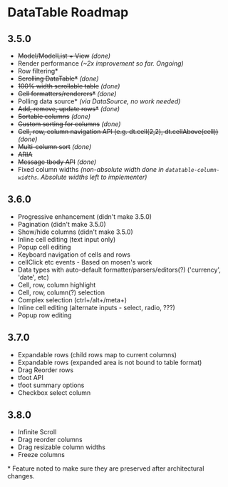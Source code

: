 DataTable Roadmap
=================

3.5.0
-----
* <del>Model/ModelList + View</del> _(done)_
* Render performance _(~2x improvement so far. Ongoing)_
* Row filtering*
* <del>Scrolling DataTable*</del> _(done)_
* <del>100% width scrollable table</del> _(done)_
* <del>Cell formatters/renderers*</del> _(done)_
* Polling data source* _(via DataSource, no work needed)_
* <del>Add, remove, update rows*</del> _(done)_
* <del>Sortable columns</del> _(done)_
* <del>Custom sorting for columns</del> _(done)_
* <del>Cell, row, column navigation API (e.g. dt.cell(2,2), dt.cellAbove(cell))</del> _(done)_
* <del>Multi-column sort</del> _(done)_
* <del>ARIA</del>
* <del>Message tbody API</del> _(done)_
* Fixed column widths _(non-absolute width done in `datatable-column-widths`. Absolute widths left to implementer)_

3.6.0
-----
* Progressive enhancement (didn't make 3.5.0)
* Pagination (didn't make 3.5.0)
* Show/hide columns (didn't make 3.5.0)
* Inline cell editing (text input only)
* Popup cell editing
* Keyboard navigation of cells and rows
* cellClick etc events - Based on mosen's work
* Data types with auto-default formatter/parsers/editors(?) ('currency', 'date', etc)
* Cell, row, column highlight
* Cell, row, column(?) selection
* Complex selection (ctrl+/alt+/meta+)
* Inline cell editing (alternate inputs - select, radio, ???)
* Popup row editing

3.7.0
-----
* Expandable rows (child rows map to current columns)
* Expandable rows (expanded area is not bound to table format)
* Drag Reorder rows
* tfoot API
* tfoot summary options
* Checkbox select column

3.8.0
-----
* Infinite Scroll
* Drag reorder columns
* Drag resizable column widths
* Freeze columns

\* Feature noted to make sure they are preserved after architectural changes.